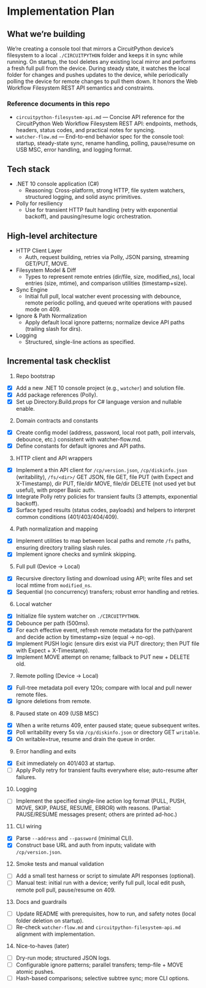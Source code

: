 # Implementation Plan

## What we’re building
We’re creating a console tool that mirrors a CircuitPython device’s filesystem to a local `./CIRCUITPYTHON` folder and keeps it in sync while running. On startup, the tool deletes any existing local mirror and performs a fresh full pull from the device. During steady state, it watches the local folder for changes and pushes updates to the device, while periodically polling the device for remote changes to pull them down. It honors the Web Workflow Filesystem REST API semantics and constraints.

### Reference documents in this repo
- `circuitpython-filesystem-api.md` — Concise API reference for the CircuitPython Web Workflow Filesystem REST API: endpoints, methods, headers, status codes, and practical notes for syncing.
- `watcher-flow.md` — End-to-end behavior spec for the console tool: startup, steady-state sync, rename handling, polling, pause/resume on USB MSC, error handling, and logging format.

## Tech stack
- .NET 10 console application (C#)
  - Reasoning: Cross-platform, strong HTTP, file system watchers, structured logging, and solid async primitives.
- Polly for resiliency
  - Use for transient HTTP fault handling (retry with exponential backoff), and pausing/resume logic orchestration.

## High-level architecture
- HTTP Client Layer
  - Auth, request building, retries via Polly, JSON parsing, streaming GET/PUT, MOVE.
- Filesystem Model & Diff
  - Types to represent remote entries (dir/file, size, modified_ns), local entries (size, mtime), and comparison utilities (timestamp+size).
- Sync Engine
  - Initial full pull, local watcher event processing with debounce, remote periodic polling, and queued write operations with paused mode on 409.
- Ignore & Path Normalization
  - Apply default local ignore patterns; normalize device API paths (trailing slash for dirs).
- Logging
  - Structured, single-line actions as specified.

## Incremental task checklist

1) Repo bootstrap
- [x] Add a new .NET 10 console project (e.g., `watcher`) and solution file.
- [x] Add package references (Polly).
- [x] Set up Directory.Build.props for C# language version and nullable enable.

2) Domain contracts and constants
- [x] Create config model (address, password, local root path, poll intervals, debounce, etc.) consistent with watcher-flow.md.
- [x] Define constants for default ignores and API paths.

3) HTTP client and API wrappers
- [x] Implement a thin API client for `/cp/version.json`, `/cp/diskinfo.json` (writability), `/fs/<dir>/` GET JSON, file GET, file PUT (with Expect and X-Timestamp), dir PUT, file/dir MOVE, file/dir DELETE (not used yet but useful), with proper Basic auth.
- [x] Integrate Polly retry policies for transient faults (3 attempts, exponential backoff).
- [x] Surface typed results (status codes, payloads) and helpers to interpret common conditions (401/403/404/409).

4) Path normalization and mapping
- [x] Implement utilities to map between local paths and remote `/fs` paths, ensuring directory trailing slash rules.
- [x] Implement ignore checks and symlink skipping.

5) Full pull (Device → Local)
- [x] Recursive directory listing and download using API; write files and set local mtime from `modified_ns`.
- [x] Sequential (no concurrency) transfers; robust error handling and retries.

6) Local watcher
- [x] Initialize file system watcher on `./CIRCUITPYTHON`.
- [x] Debounce per path (500ms).
- [x] For each effective event, refresh remote metadata for the path/parent and decide action by timestamp+size (equal → no-op).
- [x] Implement PUSH logic (ensure dirs exist via PUT directory; then PUT file with Expect + X-Timestamp).
- [x] Implement MOVE attempt on rename; fallback to PUT new + DELETE old.

7) Remote polling (Device → Local)
- [x] Full-tree metadata poll every 120s; compare with local and pull newer remote files.
- [x] Ignore deletions from remote.

8) Paused state on 409 (USB MSC)
 - [x] When a write returns 409, enter paused state; queue subsequent writes.
 - [x] Poll writability every 5s via `/cp/diskinfo.json` or directory GET `writable`.
 - [x] On writable=true, resume and drain the queue in order.

9) Error handling and exits
- [x] Exit immediately on 401/403 at startup.
- [ ] Apply Polly retry for transient faults everywhere else; auto-resume after failures.

10) Logging
 - [ ] Implement the specified single-line action log format (PULL, PUSH, MOVE, SKIP, PAUSE, RESUME, ERROR) with reasons. (Partial: PAUSE/RESUME messages present; others are printed ad-hoc.)

11) CLI wiring
- [x] Parse `--address` and `--password` (minimal CLI).
- [x] Construct base URL and auth from inputs; validate with `/cp/version.json`.

12) Smoke tests and manual validation
 - [ ] Add a small test harness or script to simulate API responses (optional).
 - [ ] Manual test: initial run with a device; verify full pull, local edit push, remote poll pull, pause/resume on 409.

13) Docs and guardrails
- [ ] Update README with prerequisites, how to run, and safety notes (local folder deletion on startup).
- [ ] Re-check `watcher-flow.md` and `circuitpython-filesystem-api.md` alignment with implementation.

14) Nice-to-haves (later)
- [ ] Dry-run mode; structured JSON logs.
- [ ] Configurable ignore patterns; parallel transfers; temp-file + MOVE atomic pushes.
- [ ] Hash-based comparisons; selective subtree sync; more CLI options.
